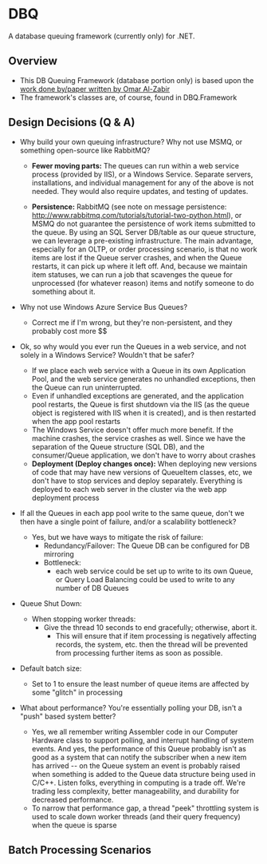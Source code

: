 DBQ
===

A database queuing framework (currently only) for .NET.

Overview
--------

- This DB Queuing Framework (database portion only) is based upon the [work done by/paper written by Omar Al-Zabir](http://omaralzabir.com/building-high-performance-queue-in-database-for-storing-orders-notifications-tasks/)
- The framework's classes are, of course, found in DBQ.Framework

Design Decisions (Q & A)
----------------

- Why build your own queuing infrastructure? Why not use MSMQ, or something open-source like RabbitMQ?
	- **Fewer moving parts:** The queues can run within a web service process (provided by IIS), or a Windows Service. 
	Separate servers, installations, and individual management for any of the above is not needed. They would also require updates, and testing of updates.

	- **Persistence:** RabbitMQ (see note on message persistence: http://www.rabbitmq.com/tutorials/tutorial-two-python.html), 
	or MSMQ do not guarantee the persistence of work items submitted to the queue. By using an SQL Server DB/table as our queue structure,
	we can leverage a pre-existing infrastructure. The main advantage, especially for an OLTP, or order processing scenario,
	is that no work items are lost if the Queue server crashes, and when the Queue restarts, it can pick up where it left off.
	And, because we maintain item statuses, we can run a job that scavenges the queue for unprocessed (for whatever reason) items 
	and notify someone to do something about it.
	
- Why not use Windows Azure Service Bus Queues?
	- Correct me if I'm wrong, but they're non-persistent, and they probably cost more $$
	
- Ok, so why would you ever run the Queues in a web service, and not solely in a Windows Service? Wouldn't that be safer?
	- If we place each web service with a Queue in its own Application Pool, and the web service generates no unhandled exceptions, 
	then the Queue can run uninterrupted.
	- Even if unhandled exceptions are generated, and the application pool restarts, the Queue is first shutdown via the 
	IIS (as the queue object is registered with IIS when it is created), and is then restarted when the app pool restarts
	- The Windows Service doesn't offer much more benefit. If the machine crashes, the service crashes as well. 
	Since we have the separation of the Queue structure (SQL DB), and the consumer/Queue application, 
	we don't have to worry about crashes
	- **Deployment (Deploy changes once):** When deploying new versions of code that may have new versions of QueueItem classes, 
	etc, we don't have to stop services and deploy separately. Everything is deployed to each web server in the cluster via the 
	web app deployment process
	
- If all the Queues in each app pool write to the same queue, don't we then have a single point of failure, 
and/or a scalability bottleneck?
	- Yes, but we have ways to mitigate the risk of failure:
		- Redundancy/Failover: The Queue DB can be configured for DB mirroring
		- Bottleneck:
			- each web service could be set up to write to its own Queue, or Query Load Balancing could be used to write to 
			any number of DB Queues
			
- Queue Shut Down:
	- When stopping worker threads:
		- Give the thread 10 seconds to end gracefully; otherwise, abort it.
			- This will ensure that if item processing is negatively affecting records, the system, etc. then the thread will be prevented from processing further items as soon as possible.
			
- Default batch size:
	- Set to 1 to ensure the least number of queue items are affected by some "glitch" in processing
	
- What about performance? You're essentially polling your DB, isn't a "push" based system better? 
	- Yes, we all remember writing Assembler code in our Computer Hardware class to support polling, and interrupt handling of system events.
	And yes, the performance of this Queue probably isn't as good as a system that can notify the subscriber when a new item has arrived -- 
	on the Queue system an event is probably raised when something is added to the Queue data structure being used in C/C++.
	Listen folks, everything in computing is a trade off. We're trading less complexity, better manageability, and durability for decreased performance.
	- To narrow that performance gap, a thread "peek" throttling system is used to scale down worker threads (and their query frequency) when the queue is sparse
	
Batch Processing Scenarios
--------------------------

